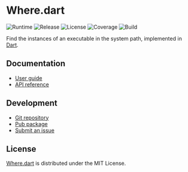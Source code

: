 # Where.dart
![Runtime](https://img.shields.io/badge/dart-%3E%3D2.7-brightgreen.svg) ![Release](https://img.shields.io/pub/v/where.svg) ![License](https://img.shields.io/badge/license-MIT-blue.svg) ![Coverage](https://coveralls.io/repos/github/cedx/where.dart/badge.svg) ![Build](https://github.com/cedx/where.dart/workflows/build/badge.svg)

Find the instances of an executable in the system path, implemented in [Dart](https://dart.dev).

## Documentation
- [User guide](https://dev.belin.io/where.dart)
- [API reference](https://dev.belin.io/where.dart/api)

## Development
- [Git repository](https://github.com/cedx/where.dart)
- [Pub package](https://pub.dev/packages/where)
- [Submit an issue](https://github.com/cedx/where.dart/issues)

## License
[Where.dart](https://dev.belin.io/where.dart) is distributed under the MIT License.
